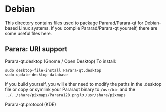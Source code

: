 
Debian
====================
This directory contains files used to package Pararad/Parara-qt
for Debian-based Linux systems. If you compile Pararad/Parara-qt yourself, there are some useful files here.

## Parara: URI support ##


Parara-qt.desktop  (Gnome / Open Desktop)
To install:

	sudo desktop-file-install Parara-qt.desktop
	sudo update-desktop-database

If you build yourself, you will either need to modify the paths in
the .desktop file or copy or symlink your Pararaqt binary to `/usr/bin`
and the `../../share/pixmaps/Parara128.png` to `/usr/share/pixmaps`

Parara-qt.protocol (KDE)

